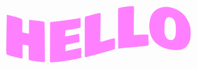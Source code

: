 <svg xmlns="http://www.w3.org/2000/svg" width="768" height="255.4177746830103" viewBox="0 0 1064.2894287109375 353.956298828125" version="1.1">
<g transform="translate(-67.88102722167969,-423.34368896484375)"><path d="M 764.500 444.470 C 757.900 445.214, 743.358 447.522, 732.185 449.599 C 716.104 452.588, 711.668 453.751, 710.903 455.182 C 710.371 456.176, 709.613 460.929, 709.218 465.745 C 708.082 479.605, 709.310 678.711, 710.539 679.940 C 711.258 680.658, 714.805 680.373, 722.039 679.013 C 727.793 677.932, 746.675 675.912, 764 674.523 C 829.500 669.273, 870.089 665.057, 875.711 662.920 L 878.220 661.966 877.860 632.944 L 877.500 603.921 875 603.377 C 873.625 603.078, 871.856 602.628, 871.069 602.378 C 867.703 601.309, 835.346 602.040, 819.006 603.554 C 803.515 604.989, 800.909 605.016, 798.520 603.764 L 795.782 602.330 795.947 562.915 C 796.038 541.237, 796.501 506.175, 796.977 485 C 797.709 452.384, 797.626 446.278, 796.432 445.047 C 794.475 443.030, 779.654 442.762, 764.500 444.470 M 966.500 448.136 C 938.446 449.920, 914.262 463.317, 898.967 485.548 C 891.874 495.858, 887.049 511.024, 884.037 532.477 C 881.597 549.857, 881.490 559.002, 883.545 574.699 C 888.278 610.856, 901.211 635.105, 926.500 655.238 C 945.548 670.402, 968.342 679.964, 998.500 685.442 C 1015.888 688.600, 1028.078 689.318, 1042.433 688.030 C 1063.675 686.125, 1074.621 682.028, 1085.393 671.951 C 1104.703 653.888, 1112.057 632.477, 1112.169 594 C 1112.251 565.708, 1108.856 549.380, 1098.551 528.500 C 1089.196 509.544, 1079.888 496.006, 1069.346 486.021 C 1049.998 467.695, 1023.472 454.362, 996.964 449.636 C 986.111 447.701, 978.913 447.347, 966.500 448.136 M 596.500 483.602 C 592.100 484.385, 579.950 487.329, 569.500 490.145 C 559.050 492.961, 545.116 496.710, 538.535 498.476 C 526.994 501.573, 526.520 501.807, 525.143 505.093 C 523.935 507.978, 523.736 524.735, 523.844 614.500 C 523.914 672.800, 523.978 721.651, 523.986 723.059 C 523.994 724.466, 524.563 726.374, 525.250 727.299 C 526.402 728.849, 528.143 728.559, 547.500 723.592 C 597.314 710.809, 666.077 691.458, 683.500 685.319 L 691.500 682.500 691.599 652.750 C 691.690 625.123, 691.573 623, 689.959 623 C 683.846 623, 653.474 630.698, 628.274 638.635 C 619.743 641.322, 616.036 642.042, 613.341 641.536 L 609.756 640.864 610.374 604.682 C 612.263 494.118, 612.306 483.808, 610.878 482.904 C 609.056 481.749, 606.114 481.892, 596.500 483.602 M 90.585 496.250 C 89.946 502.249, 87.548 685.558, 87.920 700 C 88.295 714.607, 86.993 713.492, 112.012 720.636 C 138.201 728.114, 163.348 734.058, 171.750 734.755 L 178 735.274 178 696.637 C 178 659.569, 178.076 658, 179.869 658 C 181.963 658, 196.004 660.379, 203.879 662.067 C 212.509 663.918, 212 661.325, 212 703.461 C 212 737.790, 212.143 740.955, 213.785 742.983 C 215.172 744.696, 217.900 745.615, 226.035 747.110 C 256.342 752.678, 290.069 756.148, 298.504 754.565 L 302.326 753.848 301.629 643.677 C 301.096 559.249, 300.649 533.223, 299.717 532.299 C 297.288 529.892, 285.910 527.844, 256 524.431 C 239.225 522.516, 223.316 520.672, 220.647 520.333 C 217.062 519.878, 215.563 520.080, 214.912 521.108 C 214.427 521.874, 214.024 539.220, 214.015 559.655 L 214 596.810 209.750 596.339 C 205.589 595.879, 182.109 591.378, 178.849 590.416 C 177.942 590.148, 176.963 588.932, 176.676 587.714 C 176.388 586.496, 176.474 572.450, 176.866 556.500 C 177.258 540.550, 177.222 525.501, 176.784 523.059 C 175.144 513.900, 169.894 511.416, 131.226 501.501 C 115.427 497.450, 100.250 493.435, 97.500 492.579 C 94.750 491.722, 92.195 491.017, 91.822 491.011 C 91.449 491.005, 90.892 493.363, 90.585 496.250 M 984.459 506.303 C 977.995 509.395, 974.697 513.380, 972.116 521.217 C 968.006 533.693, 966.710 545.112, 966.634 569.500 C 966.569 590.344, 966.770 593.242, 968.781 600.410 C 974.731 621.620, 983.569 630.983, 999.139 632.570 C 1008.353 633.509, 1013.503 631.843, 1019.038 626.130 C 1026.797 618.122, 1030 602.743, 1030 573.500 C 1030 542.128, 1026.001 525.466, 1015.822 514.423 C 1010.827 509.003, 1002.901 505.148, 995.288 504.435 C 990.507 503.987, 988.623 504.312, 984.459 506.303 M 494 510.049 C 475.928 514.516, 398.987 525.399, 348.296 530.657 L 331.093 532.442 331.041 636.471 C 331.012 693.687, 330.715 743.200, 330.382 746.500 C 329.873 751.531, 330.089 752.888, 331.718 754.900 L 333.661 757.300 352.081 756.108 C 387.259 753.831, 425.847 748.228, 476.500 738.041 C 505.801 732.148, 505.621 732.247, 504.615 722.603 C 504.277 719.360, 504 707.773, 504 696.853 L 504 677 500.418 677 C 498.449 677, 479.200 680.825, 457.645 685.500 C 436.089 690.175, 417.901 694, 417.226 694 C 416.305 694, 416 689.679, 416 676.629 L 416 659.258 421.250 658.584 C 429.875 657.478, 454.863 652.286, 475.188 647.377 L 494.248 642.774 493.695 620.637 C 493.391 608.462, 493.110 598.388, 493.071 598.250 C 492.829 597.397, 486.048 598.396, 473.678 601.106 C 457.238 604.707, 418.468 612, 415.761 612 C 414.075 612, 413.968 611.333, 414.517 604.250 C 415.264 594.611, 417.005 578.661, 417.348 578.318 C 417.489 578.178, 426.441 576.714, 437.242 575.064 C 459.983 571.592, 492.343 565.580, 496.215 564.108 C 497.680 563.551, 499.364 562.189, 499.957 561.081 C 500.667 559.755, 500.944 550.600, 500.768 534.296 C 500.473 506.982, 500.855 508.354, 494 510.049" stroke="none" fill="#ff80ff" fill-rule="evenodd"/></g></svg>
